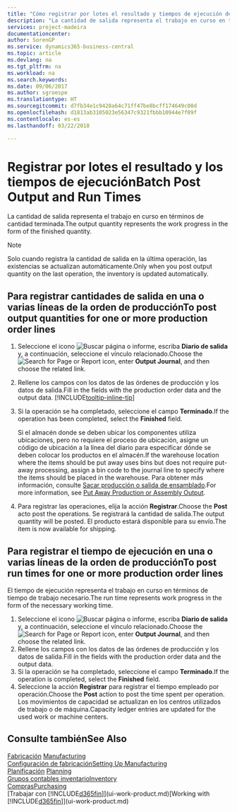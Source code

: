 ```yaml
---
title: "Cómo registrar por lotes el resultado y tiempos de ejecución de producción | Documentos de Microsoft"
description: "La cantidad de salida representa el trabajo en curso en términos de cantidad terminada."
services: project-madeira
documentationcenter: 
author: SorenGP
ms.service: dynamics365-business-central
ms.topic: article
ms.devlang: na
ms.tgt_pltfrm: na
ms.workload: na
ms.search.keywords: 
ms.date: 09/06/2017
ms.author: sgroespe
ms.translationtype: HT
ms.sourcegitcommit: d7fb34e1c9428a64c71ff47be8bcff174649c00d
ms.openlocfilehash: d1813ab3105023e56347c9321fbbb10944e7f09f
ms.contentlocale: es-es
ms.lasthandoff: 03/22/2018

---
```

# <a name="batch-post-output-and-run-times"></a><span data-ttu-id="b7b00-103">Registrar por lotes el resultado y los tiempos de ejecución</span><span class="sxs-lookup"><span data-stu-id="b7b00-103">Batch Post Output and Run Times</span></span>
<span data-ttu-id="b7b00-104">La cantidad de salida representa el trabajo en curso en términos de cantidad terminada.</span><span class="sxs-lookup"><span data-stu-id="b7b00-104">The output quantity represents the work progress in the form of the finished quantity.</span></span>  

> [!NOTE]
> <span data-ttu-id="b7b00-105">Solo cuando registra la cantidad de salida en la última operación, las existencias se actualizan automáticamente.</span><span class="sxs-lookup"><span data-stu-id="b7b00-105">Only when you post output quantity on the last operation, the inventory is updated automatically.</span></span>  

## <a name="to-post-output-quantities-for-one-or-more-production-order-lines"></a><span data-ttu-id="b7b00-106">Para registrar cantidades de salida en una o varias líneas de la orden de producción</span><span class="sxs-lookup"><span data-stu-id="b7b00-106">To post output quantities for one or more production order lines</span></span>
1. <span data-ttu-id="b7b00-107">Seleccione el icono ![Buscar página o informe](media/ui-search/search_small.png "icono Buscar página o informe"), escriba **Diario de salida** y, a continuación, seleccione el vínculo relacionado.</span><span class="sxs-lookup"><span data-stu-id="b7b00-107">Choose the ![Search for Page or Report](media/ui-search/search_small.png "Search for Page or Report icon") icon, enter **Output Journal**, and then choose the related link.</span></span>  
2. <span data-ttu-id="b7b00-108">Rellene los campos con los datos de las órdenes de producción y los datos de salida.</span><span class="sxs-lookup"><span data-stu-id="b7b00-108">Fill in the fields with the production order data and the output data.</span></span> [!INCLUDE[tooltip-inline-tip](includes/tooltip-inline-tip_md.md)]
3. <span data-ttu-id="b7b00-109">Si la operación se ha completado, seleccione el campo **Terminado**.</span><span class="sxs-lookup"><span data-stu-id="b7b00-109">If the operation has been completed, select the **Finished** field.</span></span>  

    <span data-ttu-id="b7b00-110">Si el almacén donde se deben ubicar los componentes utiliza ubicaciones, pero no requiere el proceso de ubicación,  asigne un código de ubicación a la línea del diario para especificar dónde se deben colocar los productos en el almacén.</span><span class="sxs-lookup"><span data-stu-id="b7b00-110">If the warehouse location where the items should be put away uses bins but does not require put-away processing,  assign a bin code to the journal line to specify where the items should be placed in the warehouse.</span></span> <span data-ttu-id="b7b00-111">Para obtener más información, consulte [Sacar producción o salida de ensamblado](warehouse-how-to-put-away-production-output.md).</span><span class="sxs-lookup"><span data-stu-id="b7b00-111">For more information, see [Put Away Production or Assembly Output](warehouse-how-to-put-away-production-output.md).</span></span>  

4. <span data-ttu-id="b7b00-112">Para registrar las operaciones, elija la acción **Registrar**.</span><span class="sxs-lookup"><span data-stu-id="b7b00-112">Choose the **Post** acto post the operations.</span></span> <span data-ttu-id="b7b00-113">Se registrará la cantidad de salida.</span><span class="sxs-lookup"><span data-stu-id="b7b00-113">The output quantity will be posted.</span></span> <span data-ttu-id="b7b00-114">El producto estará disponible para su envío.</span><span class="sxs-lookup"><span data-stu-id="b7b00-114">The item is now available for shipping.</span></span>  

## <a name="to-post-run-times-for-one-or-more-production-order-lines"></a><span data-ttu-id="b7b00-115">Para registrar el tiempo de ejecución en una o varias líneas de la orden de producción</span><span class="sxs-lookup"><span data-stu-id="b7b00-115">To post run times for one or more production order lines</span></span>
<span data-ttu-id="b7b00-116">El tiempo de ejecución representa el trabajo en curso en términos de tiempo de trabajo necesario.</span><span class="sxs-lookup"><span data-stu-id="b7b00-116">The run time represents work progress in the form of the necessary working time.</span></span>    

1.  <span data-ttu-id="b7b00-117">Seleccione el icono ![Buscar página o informe](media/ui-search/search_small.png "icono Buscar página o informe"), escriba **Diario de salida** y, a continuación, seleccione el vínculo relacionado.</span><span class="sxs-lookup"><span data-stu-id="b7b00-117">Choose the ![Search for Page or Report](media/ui-search/search_small.png "Search for Page or Report icon") icon, enter **Output Journal**, and then choose the related link.</span></span>  
2. <span data-ttu-id="b7b00-118">Rellene los campos con los datos de las órdenes de producción y los datos de salida.</span><span class="sxs-lookup"><span data-stu-id="b7b00-118">Fill in the fields with the production order data and the output data.</span></span>  
3.  <span data-ttu-id="b7b00-119">Si la operación se ha completado, seleccione el campo **Terminado**.</span><span class="sxs-lookup"><span data-stu-id="b7b00-119">If the operation is completed, select the **Finished** field.</span></span>  
4. <span data-ttu-id="b7b00-120">Seleccione la acción **Registrar** para registrar el tiempo empleado por operación.</span><span class="sxs-lookup"><span data-stu-id="b7b00-120">Choose the **Post** action to post the time spent per operation.</span></span> <span data-ttu-id="b7b00-121">Los movimientos de capacidad se actualizan en los centros utilizados de trabajo o de máquina.</span><span class="sxs-lookup"><span data-stu-id="b7b00-121">Capacity ledger entries are updated for the used work or machine centers.</span></span>

## <a name="see-also"></a><span data-ttu-id="b7b00-122">Consulte también</span><span class="sxs-lookup"><span data-stu-id="b7b00-122">See Also</span></span>  
<span data-ttu-id="b7b00-123">[Fabricación](production-manage-manufacturing.md)  </span><span class="sxs-lookup"><span data-stu-id="b7b00-123">[Manufacturing](production-manage-manufacturing.md)  </span></span>  
[<span data-ttu-id="b7b00-124">Configuración de fabricación</span><span class="sxs-lookup"><span data-stu-id="b7b00-124">Setting Up Manufacturing</span></span>](production-configure-production-processes.md)  
<span data-ttu-id="b7b00-125">[Planificación](production-planning.md)    </span><span class="sxs-lookup"><span data-stu-id="b7b00-125">[Planning](production-planning.md)    </span></span>  
[<span data-ttu-id="b7b00-126">Grupos contables inventario</span><span class="sxs-lookup"><span data-stu-id="b7b00-126">Inventory</span></span>](inventory-manage-inventory.md)  
[<span data-ttu-id="b7b00-127">Compras</span><span class="sxs-lookup"><span data-stu-id="b7b00-127">Purchasing</span></span>](purchasing-manage-purchasing.md)  
<span data-ttu-id="b7b00-128">[Trabajar con [!INCLUDE[d365fin](includes/d365fin_md.md)]](ui-work-product.md)</span><span class="sxs-lookup"><span data-stu-id="b7b00-128">[Working with [!INCLUDE[d365fin](includes/d365fin_md.md)]](ui-work-product.md)</span></span>

